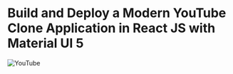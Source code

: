 # Build and Deploy a Modern YouTube Clone Application in React JS with Material UI 5

![YouTube](https://i.ibb.co/4R5RkmW/Thumbnail-5.png)
